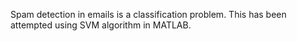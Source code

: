Spam detection in emails is a classification problem. This has been attempted using SVM algorithm in MATLAB.
